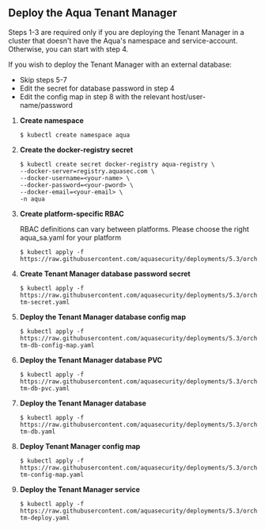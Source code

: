 ## Deploy the Aqua Tenant Manager

Steps 1-3 are required only if you are deploying the Tenant Manager in a cluster that doesn't have the Aqua's namespace and service-account. Otherwise, you can start with step 4.

If you wish to deploy the Tenant Manager with an external database:
*   Skip steps 5-7
*   Edit the secret for database password in step 4
*   Edit the config map in step 8 with the relevant host/user-name/password

1. **Create namespace**
   
   ```SHELL
   $ kubectl create namespace aqua
   ```
2. **Create the docker-registry secret**

   ```SHELL
   $ kubectl create secret docker-registry aqua-registry \
   --docker-server=registry.aquasec.com \
   --docker-username=<your-name> \
   --docker-password=<your-pword> \
   --docker-email=<your-email> \
   -n aqua
   ```

3. **Create platform-specific RBAC**

   RBAC definitions can vary between platforms. Please choose the right aqua_sa.yaml for your platform

   ```SHELL
   $ kubectl apply -f https://raw.githubusercontent.com/aquasecurity/deployments/5.3/orchestrators/kubernetes/manifests/aqua_csp_002_RBAC/<<platform>>/aqua_sa.yaml
   ```

4. **Create Tenant Manager database password secret**

   ```shell
   $ kubectl apply -f https://raw.githubusercontent.com/aquasecurity/deployments/5.3/orchestrators/kubernetes/tenant_manager/001-tm-secret.yaml
   ```

5. **Deploy the Tenant Manager database config map**

   ```shell
   $ kubectl apply -f https://raw.githubusercontent.com/aquasecurity/deployments/5.3/orchestrators/kubernetes/tenant_manager/002-tm-db-config-map.yaml
   ```
   
6. **Deploy the Tenant Manager database PVC**

   ```shell
   $ kubectl apply -f https://raw.githubusercontent.com/aquasecurity/deployments/5.3/orchestrators/kubernetes/tenant_manager/003-tm-db-pvc.yaml
   ```   
   
7. **Deploy the Tenant Manager database**
   
      ```shell
      $ kubectl apply -f https://raw.githubusercontent.com/aquasecurity/deployments/5.3/orchestrators/kubernetes/tenant_manager/004-tm-db.yaml
      ```

8. **Deploy Tenant Manager config map**
    ```shell
    $ kubectl apply -f https://raw.githubusercontent.com/aquasecurity/deployments/5.3/orchestrators/kubernetes/tenant_manager/005-tm-config-map.yaml
    ```
   
9. **Deploy the Tenant Manager service**
   
      ```shell
      $ kubectl apply -f https://raw.githubusercontent.com/aquasecurity/deployments/5.3/orchestrators/kubernetes/tenant_manager/006-tm-deploy.yaml
      ```
